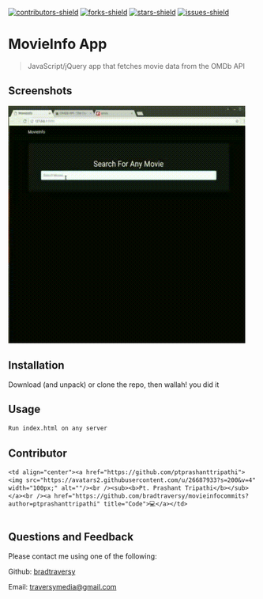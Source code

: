   [![contributors-shield](https://img.shields.io/github/contributors/bradtraversy/movieinfo.svg?style=flat-square)](https://github.com/bradtraversy/movieinfo/graphs/contributors)
  [![forks-shield](https://img.shields.io/github/forks/bradtraversy/movieinfo.svg?style=flat-square)](https://github.com/bradtraversy/movieinfo/network/members)
  [![stars-shield](https://img.shields.io/github/stars/bradtraversy/movieinfo.svg?style=flat-square)](https://github.com/bradtraversy/movieinfo/stargazers)
  [![issues-shield](https://img.shields.io/github/issues/bradtraversy/movieinfo.svg?style=flat-square)](https://github.com/bradtraversy/movieinfo/issues)

  # MovieInfo App

 
> JavaScript/jQuery app that fetches movie data from the OMDb API

  ## Screenshots
  <img src="https://raw.githubusercontent.com/PtPrashantTripathi/movieinfo/PtPrashantTripathi-patch/assets/screenshot.gif" alt="MovieInfo App"/>

  ## Installation
  Download (and unpack) or clone the repo, then wallah! you did it

  ## Usage
  
  ```bash
  Run index.html on any server
  ```
  ## Contributor
  <table>

  <tr>

    <td align="center"><a href="https://github.com/ptprashanttripathi"><img src="https://avatars2.githubusercontent.com/u/26687933?s=200&v=4" width="100px;" alt=""/><br /><sub><b>Pt. Prashant Tripathi</b></sub></a><br /><a href="https://github.com/bradtraversy/movieinfocommits?author=ptprashanttripathi" title="Code">💻</a></td>


  </tr>

</table>

  ## Questions and Feedback
  Please contact me using one of the following:

Github: [bradtraversy](https://gist.github.com/bradtraversy)

  Email: [traversymedia@gmail.com](mailto:traversymedia@gmail.com)
  
